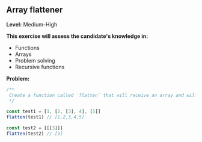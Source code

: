 ## Array flattener


**Level:** Medium-High

**This exercise will assess the candidate's knowledge in:**
- Functions
- Arrays
- Problem solving
- Recursive functions

**Problem:**
```javascript
/**
 Create a function called `flatten` that will receive an array and will flatten its content.
 */

const test1 = [1, [2, [3], 4], [5]]
flatten(test1) // [1,2,3,4,5]

const test2 = [[[3]]]
flatten(test2) // [3]
```


